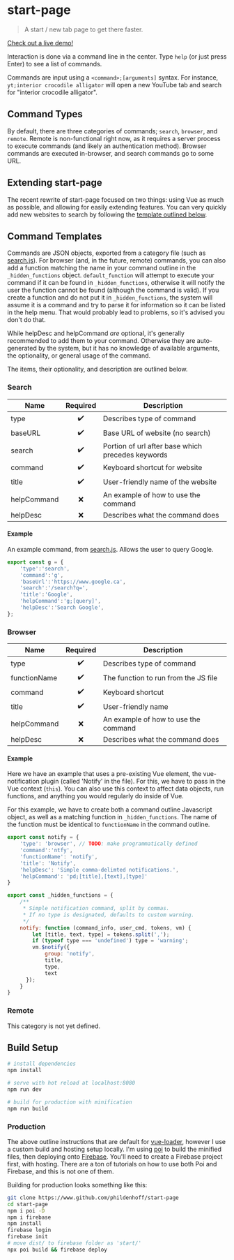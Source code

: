 # start-page

> A start / new tab page to get there faster.

[Check out a live demo!](https://denhoff.ca/start/)

Interaction is done via a command line in the center. Type `help` (or just press Enter) to see a list of commands.

Commands are input using a `<command>;[arguments]` syntax. For instance, `yt;interior crocodile alligator` will open a new YouTube tab and search for "interior crocodile alligator".

## Command Types

By default, there are three categories of commands; `search`, `browser`, and `remote`. Remote is non-functional right now, as it requires a server process to execute commands (and likely an authentication method). Browser commands are executed in-browser, and search commands go to some URL.

## Extending start-page

The recent rewrite of start-page focused on two things: using Vue as much as possible, and allowing for easily extending features. You can very quickly add new websites to search by following the [template outlined below](#command-templates). 

## Command Templates

Commands are JSON objects, exported from a category file (such as [search.js](./src/commands/search.js)). For browser (and, in the future, remote) commands, you can also add a function matching the name in your command outline in the `_hidden_functions` object. `default_function` will attempt to execute your command if it can be found in `_hidden_functions`, otherwise it will notify the user the function cannot be found (although the command is valid). If you create a function and do not put it in `_hidden_functions`, the system will assume it is a command and try to parse it for information so it can be listed in the help menu. That would probably lead to problems, so it's advised you don't do that.

While helpDesc and helpCommand *are* optional, it's generally recommended to add them to your command. Otherwise they are auto-generated by the system, but it has no knowledge of available arguments, the optionality, or general usage of the command.

The items, their optionality, and description are outlined below. 

### Search

| Name | Required | Description
| --- | :---: | --- |
| type | ✔️ | Describes type of command |
| baseURL | ✔️️ | Base URL of website (no search) |
| search | ✔️ | Portion of url after base which precedes keywords |
| command | ✔️ | Keyboard shortcut for website |
| title | ✔️ | User-friendly name of the website |
| helpCommand | ❌ | An example of how to use the command |
| helpDesc | ❌ | Describes what the command does |

#### Example

An example command, from [search.js](./src/commands/search.js). Allows the user to query Google.

``` javascript
export const g = {
    'type':'search',
    'command':'g',
    'baseUrl':'https://www.google.ca',
    'search':'/search?q=',
    'title':'Google',
    'helpCommand':'g;[query]',
    'helpDesc':'Search Google',
};
```

### Browser

| Name | Required | Description
| --- | :---: | --- |
| type | ✔️ | Describes type of command |
| functionName | ✔️ | The function to run from the JS file |
| command | ✔️ | Keyboard shortcut |
| title | ✔️ | User-friendly name |
| helpCommand | ❌ | An example of how to use the command |
| helpDesc | ❌ | Describes what the command does |

#### Example

Here we have an example that uses a pre-existing Vue element, the vue-notification plugin (called 'Notify' in the file). For this, we have to pass in the Vue context (`this`). You can also use this context to affect data objects, run functions, and anything you would regularly do inside of Vue.

For this example, we have to create both a command outline Javascript object, as well as a matching function in `_hidden_functions`. The name of the function must be identical to `functionName` in the command outline.

``` javascript
export const notify = {
    'type': 'browser', // TODO: make programmatically defined
    'command':'ntfy',
    'functionName': 'notify',
    'title': 'Notify',
    'helpDesc': 'Simple comma-delimted notifications.',
    'helpCommand': 'pd;[title],[text],[type]'
}

export const _hidden_functions = {
    /**
     * Simple notification command, split by commas.
     * If no type is designated, defaults to custom warning.
     */
    notify: function (command_info, user_cmd, tokens, vm) {
        let [title, text, type] = tokens.split(',');
        if (typeof type === 'undefined') type = 'warning';
        vm.$notify({
            group: 'notify',
            title,
            type,
            text
      });
    }
}
```

### Remote

This category is not yet defined.

## Build Setup

``` bash
# install dependencies
npm install

# serve with hot reload at localhost:8080
npm run dev

# build for production with minification
npm run build
```

### Production

The above outline instructions that are default for [vue-loader](http://vuejs.github.io/vue-loader), however I use a custom build and hosting setup locally. I'm using [poi](https://github.com/egoist/poi) to build the minified files, then deploying onto [Firebase](https://firebase.google.com/). You'll need to create a Firebase project first, with hosting. There are a ton of tutorials on how to use both Poi and Firebase, and this is not one of them.

Building for production looks something like this:

``` bash
git clone https://www.github.com/phildenhoff/start-page
cd start-page
npm i poi -D
npm i firebase
npm install
firebase login
firebase init
# move dist/ to firebase folder as 'start/'
npx poi build && firebase deploy
```
